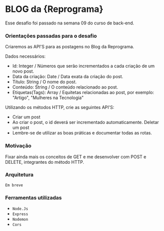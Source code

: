 # BLOG da {Reprograma}

Esse desafio foi passado na semana 09 do curso de back-end.

### Orientações passadas para o desafio

Criaremos as API'S para as postagens no Blog da Reprograma.

Dados necessários:

- Id: Integer / Números que serão incrementados a cada criação de um novo post.
- Data da criação: Date / Data exata da criação do post.
- Título: String / O nome do post.
- Conteúdo: String / O conteúdo relacionado ao post.
- Etiquetas(Tags): Array / Equitetas relacionadas ao post, por exemplo: "Artigo", "Mulheres na Tecnologia"

Utilizando os métodos HTTP, crie as seguintes API'S:

- Criar um post
- Ao criar o post, o id deverá ser incrementado automaticamente.
Deletar um post
- Lembre-se de utilizar as boas práticas e documentar todas as rotas.

### Motivação

Fixar ainda mais os conceitos de GET e me desenvolver com POST e DELETE, integrantes do método HTTP.

### Arquitetura

`Em breve`

### Ferramentas utilizadas

- `Node.Js`
- `Express`
- `Nodemon`
- `Cors`